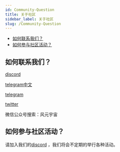 ```yaml
---
id: Community-Question
title: 关于社区
sidebar_label: 关于社区
slug: /Community-Question
---
```

+ [如何联系我们？](#如何联系我们？)
+ [如何参与社区活动？](#如何参与社区活动？)

## 如何联系我们？
[discord](https://discord.gg/WYnUS8Dw)

[telegram中文](https://t.me/joinchat/mNxJoJn4p4JhYjU1)

[telegram](https://t.me/joinchat/734F6GmJqss2M2Rl)

[twitter](https://twitter.com/windmetaverse)

微信公众号搜索：风元宇宙

## 如何参与社区活动？
请加入我们的[discord](https://discord.gg/WYnUS8Dw) ，我们将会不定期的举行各种活动。

